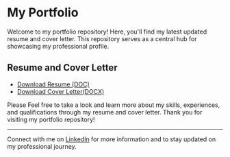 # My Portfolio

Welcome to my portfolio repository! Here, you'll find my latest updated resume and cover letter. This repository serves as a central hub for showcasing my professional profile.

## Resume and Cover Letter

- [Download Resume (DOC)](DavidTyler_Res.doc)
- [Download Cover Letter(DOCX)](DTCoverLtr.docx)

Please Feel free to take a look and learn more about my skills, experiences, and qualifications through my resume and cover letter.
Thank you for visiting my portfolio repository!

---

Connect with me on [LinkedIn](https://www.linkedin.com/in/david-tyler-mktr) for more information and to stay updated on my professional journey.
